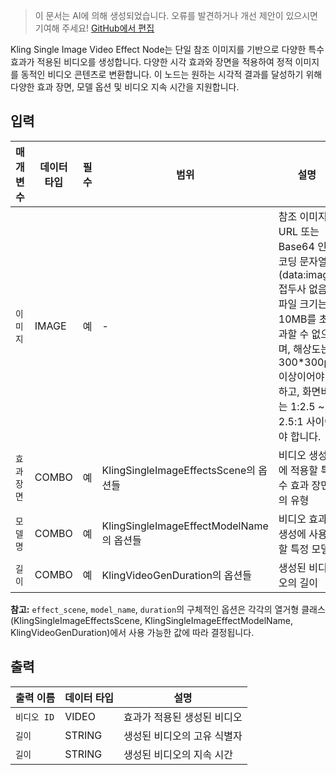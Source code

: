 > 이 문서는 AI에 의해 생성되었습니다. 오류를 발견하거나 개선 제안이 있으시면 기여해 주세요! [GitHub에서 편집](https://github.com/Comfy-Org/embedded-docs/blob/main/comfyui_embedded_docs/docs/KlingSingleImageVideoEffectNode/ko.md)

Kling Single Image Video Effect Node는 단일 참조 이미지를 기반으로 다양한 특수 효과가 적용된 비디오를 생성합니다. 다양한 시각 효과와 장면을 적용하여 정적 이미지를 동적인 비디오 콘텐츠로 변환합니다. 이 노드는 원하는 시각적 결과를 달성하기 위해 다양한 효과 장면, 모델 옵션 및 비디오 지속 시간을 지원합니다.

## 입력

| 매개변수 | 데이터 타입 | 필수 | 범위 | 설명 |
|-----------|-----------|----------|-------|-------------|
| `이미지` | IMAGE | 예 | - | 참조 이미지. URL 또는 Base64 인코딩 문자열 (data:image 접두사 없음). 파일 크기는 10MB를 초과할 수 없으며, 해상도는 300*300px 이상이어야 하고, 화면비는 1:2.5 ~ 2.5:1 사이여야 합니다. |
| `효과 장면` | COMBO | 예 | KlingSingleImageEffectsScene의 옵션들 | 비디오 생성에 적용할 특수 효과 장면의 유형 |
| `모델 명` | COMBO | 예 | KlingSingleImageEffectModelName의 옵션들 | 비디오 효과 생성에 사용할 특정 모델 |
| `길이` | COMBO | 예 | KlingVideoGenDuration의 옵션들 | 생성된 비디오의 길이 |

**참고:** `effect_scene`, `model_name`, `duration`의 구체적인 옵션은 각각의 열거형 클래스(KlingSingleImageEffectsScene, KlingSingleImageEffectModelName, KlingVideoGenDuration)에서 사용 가능한 값에 따라 결정됩니다.

## 출력

| 출력 이름 | 데이터 타입 | 설명 |
|-------------|-----------|-------------|
| `비디오 ID` | VIDEO | 효과가 적용된 생성된 비디오 |
| `길이` | STRING | 생성된 비디오의 고유 식별자 |
| `길이` | STRING | 생성된 비디오의 지속 시간 |
